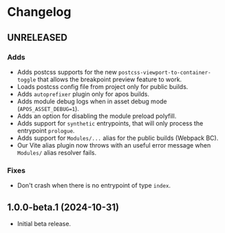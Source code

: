 # Changelog

## UNRELEASED

### Adds

* Adds postcss supports for the new `postcss-viewport-to-container-toggle` that allows the breakpoint preview feature to work.
* Loads postcss config file from project only for public builds.
* Adds `autoprefixer` plugin only for apos builds.
* Adds module debug logs when in asset debug mode (`APOS_ASSET_DEBUG=1`).
* Adds an option for disabling the module preload polyfill.
* Adds support for `synthetic` entrypoints, that will only process the entrypoint `prologue`.
* Adds support for `Modules/...` alias for the public builds (Webpack BC). 
* Our Vite alias plugin now throws with an useful error message when `Modules/` alias resolver fails.

### Fixes

* Don't crash when there is no entrypoint of type `index`.

## 1.0.0-beta.1 (2024-10-31)

* Initial beta release.
